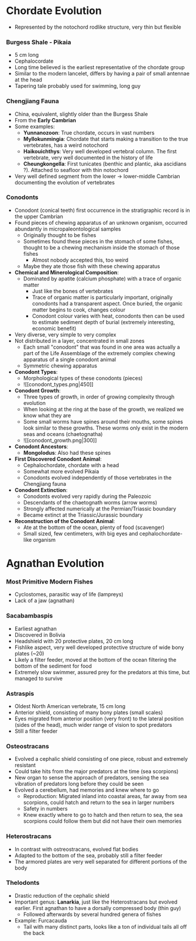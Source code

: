 # Chordate Evolution
 - Represented by the notochord rodlike structure, very thin but flexible

### Burgess Shale - Pikaia
 - 5 cm long
 - Cephalocordate
 - Long time believed is the earliest representative of the chordate group
 - Similar to the modern lancelet, differs by having a pair of small antennae at the head
 - Tapering tale probably used for swimming, long guy

### Chengjiang Fauna
 - China, equivalent, slightly older than the Burgess Shale
 - From the **Early Cambrian**
 - Some examples:
	 - **Yunnanozoon**: True chordate, occurs in vast numbers
	 - **Myllokunmingia**: Chordate that starts making a transition to the true vertebrates, has a weird notochord
	 - **Haikouichthys**: Very well developed vertebral column. The first vertebrate, very well documented in the history of life
	 - **Cheungkongella**: First tunicates (benthic and plantic, aka ascidians ?). Attached to seafloor with thin notochord
 - Very well defined segment from the lower -> lower-middle Cambrian documenting the evolution of vertebrates

### Conodonts
 - Conodont (conical teeth) first occurrence in the stratigraphic record is in the upper Cambrian
 - Found pieces of chewing apparatus of an unknown organism, occurred abundantly in micropaleontological samples
	 - Originally thought to be fishes
	 - Sometimes found these pieces in the stomach of some fishes, thought to be a chewing mechanism inside the stomach of those fishes
		 - Almost nobody accepted this, too weird
	 - Maybe they ate those fish with these chewing apparatus
 - **Chemical and Minerological Composition**:
	 - Dominated by apatite (calcium phosphate) with a trace of organic matter
		 - Just like the bones of vertebrates
		 - Trace of organic matter is particularly important, originally conodonts had a transparent aspect. Once buried, the organic matter begins to cook, changes colour
		 - Conodont colour varies with heat, conodonts then can be used to estimate sediment depth of burial (extremely interesting, economic benefit)
 - Very diverse, very simple to very complex
 - Not distributed in a layer, concentrated in small zones
	 - Each small "conodont" that was found in one area was actually a part of the Life Assemblage of the extremely complex chewing apparatus of a single conodont animal
	 - Symmetric chewing apparatus
 - **Conodont Types**:
	 - Morphological types of these conodonts (pieces)
	 - ![[conodont_types.png|450]]
 - **Conodont Growth**:
	 - Three types of growth, in order of growing complexity through evolution
	 - When looking at the ring at the base of the growth, we realized we know what they are
	 - Some small worms have spines around their mouths, some spines look similar to these growths. These worms only exist in the modern seas and oceans (chaetognatha)
	 - ![[conodont_growth.png|300]]
 - **Conodont Ancestors**:
	 - **Mongolodus**: Also had these spines
 - **First Discovered Conodont Animal**:
	- Cephalochordate, chordate with a head
	- Somewhat more evolved Pikaia
	- Conodonts evolved independently of those vertebrates in the Chengjiang fauna
- **Conodont Extinction**:
	- Conodonts evolved very rapidly during the Paleozoic
	- Descendants of the chaetognath worms (arrow worms)
	- Strongly affected numerically at the Permian/Triassic boundary
	- Became extinct at the Triassic/Jurassic boundary
- **Reconstruction of the Conodont Animal**: 
	- Ate at the bottom of the ocean, plenty of food (scavenger)
	- Small sized, few centimeters, with big eyes and cephalochordate-like organism

# Agnathan Evolution
### Most Primitive Modern Fishes
 - Cyclostomes, parasitic way of life (lampreys)
 - Lack of a jaw (agnathan)

### **Sacabambaspis**
 - Earliest agnathan
 - Discovered in Bolivia
 - Headshield with 20 protective plates, 20 cm long
 - Fishlike aspect, very well developed protective structure of wide bony plates (~20)
 - Likely a filter feeder, moved at the bottom of the ocean filtering the bottom of the sediment for food
 - Extremely slow swimmer, assured prey for the predators at this time, but managed to survive

### **Astraspis**
 - Oldest North American vertebrate, 15 cm long
 - Anterior shield, consisting of many bony plates (small scales)
 - Eyes migrated from anterior position (very front) to the lateral position (sides of the head), much wider range of vision to spot predators
 - Still a filter feeder

### **Osteostracans**
 - Evolved a cephalic shield consisting of one piece, robust and extremely resistant
 - Could take hits from the major predators at the time (sea scorpions)
 - New organ to sense the approach of predators, sensing the sea vibration of predators long before they could be seen
 - Evolved a cerebellum, had memories and knew where to go
	 - Reproduction: Migrated inland into coastal areas, far away from sea scorpions, could hatch and return to the sea in larger numbers
	 - Safety in numbers
	 - Knew exactly where to go to hatch and then return to sea, the sea scorpions could follow them but did not have their own memories

### Heterostracans
- In contrast with ostreostracans, evolved flat bodies
- Adapted to the bottom of the sea, probably still a filter feeder
- The armored plates are very well separated for different portions of the body

### Thelodonts
 - Drastic reduction of the cephalic shield
 - Important genus: **Lanarkia**, just like the Heterostracans but evolved earlier. First agnathan to have a dorsally compressed body (thin guy)
	 - Followed afterwards by several hundred genera of fishes
 - Example: Furcacauda
	 - Tail with many distinct parts, looks like a ton of individual tails all off the back
